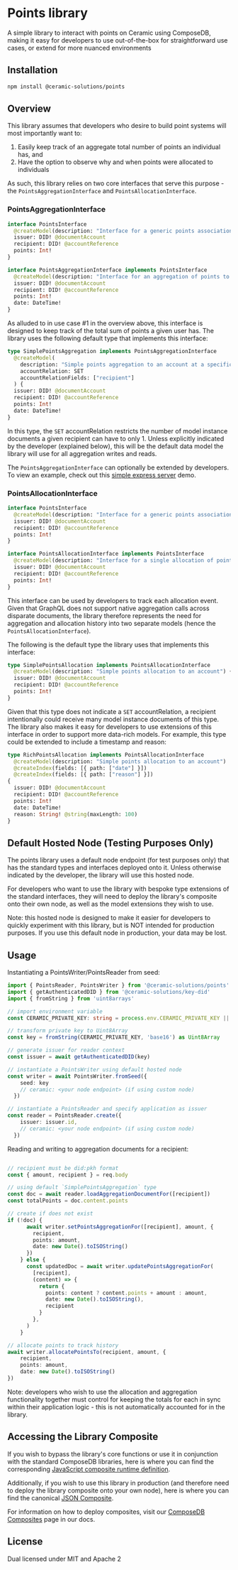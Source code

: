 # Points library

A simple library to interact with points on Ceramic using ComposeDB, making it easy for developers to use out-of-the-box for straightforward use cases, or extend for more nuanced environments

## Installation

```sh
npm install @ceramic-solutions/points
```

## Overview

This library assumes that developers who desire to build point systems will most importantly want to:

1. Easily keep track of an aggregate total number of points an individual has, and
2. Have the option to observe why and when points were allocated to individuals 

As such, this library relies on two core interfaces that serve this purpose - the `PointsAggregationInterface` and `PointsAllocationInterface`.

### PointsAggregationInterface

```GraphQL
interface PointsInterface
  @createModel(description: "Interface for a generic points association to an account") {
  issuer: DID! @documentAccount
  recipient: DID! @accountReference
  points: Int!
}

interface PointsAggregationInterface implements PointsInterface
  @createModel(description: "Interface for an aggregation of points to an account") {
  issuer: DID! @documentAccount
  recipient: DID! @accountReference
  points: Int!
  date: DateTime!
}
```

As alluded to in use case #1 in the overview above, this interface is designed to keep track of the total sum of points a given user has. The library uses the following default type that implements this interface:

```GraphQL
type SimplePointsAggregation implements PointsAggregationInterface
  @createModel(
    description: "Simple points aggregation to an account at a specific date"
    accountRelation: SET
    accountRelationFields: ["recipient"]
  ) {
  issuer: DID! @documentAccount
  recipient: DID! @accountReference
  points: Int!
  date: DateTime!
}
```

In this type, the `SET` accountRelation restricts the number of model instance documents a given recipient can have to only 1. Unless explicitly indicated by the developer (explained below), this will be the default data model the library will use for all aggregation writes and reads.

The `PointsAggregationInterface` can optionally be extended by developers. To view an example, check out this [simple express server](https://github.com/ceramicstudio/solutions-sdk/tree/main/demo/server) demo.

### PointsAllocationInterface

```GraphQL
interface PointsInterface
  @createModel(description: "Interface for a generic points association to an account") {
  issuer: DID! @documentAccount
  recipient: DID! @accountReference
  points: Int!
}

interface PointsAllocationInterface implements PointsInterface
  @createModel(description: "Interface for a single allocation of points to an account") {
  issuer: DID! @documentAccount
  recipient: DID! @accountReference
  points: Int!
}
```

This interface can be used by developers to track each allocation event. Given that GraphQL does not support native aggregation calls across disparate documents, the library therefore represents the need for aggregation and allocation history into two separate models (hence the `PointsAllocationInterface`).

The following is the default type the library uses that implements this interface:

```GraphQL
type SimplePointsAllocation implements PointsAllocationInterface
  @createModel(description: "Simple points allocation to an account") {
  issuer: DID! @documentAccount
  recipient: DID! @accountReference
  points: Int!
}
```

Given that this type does not indicate a `SET` accountRelation, a recipient intentionally could receive many model instance documents of this type. The library also makes it easy for developers to use extensions of this interface in order to support more data-rich models. For example, this type could be extended to include a timestamp and reason:

```GraphQL
type RichPointsAllocation implements PointsAllocationInterface
  @createModel(description: "Simple points allocation to an account")
  @createIndex(fields: [{ path: ["date"] }])
  @createIndex(fields: [{ path: ["reason"] }])
{
  issuer: DID! @documentAccount
  recipient: DID! @accountReference
  points: Int!
  date: DateTime!
  reason: String! @string(maxLength: 100)
}
```

## Default Hosted Node (Testing Purposes Only)

The points library uses a default node endpoint (for test purposes only) that has the standard types and interfaces deployed onto it. Unless otherwise indicated by the developer, the library will use this hosted node.

For developers who want to use the library with bespoke type extensions of the standard interfaces, they will need to deploy the library's composite onto their own node, as well as the model extensions they wish to use.

Note: this hosted node is designed to make it easier for developers to quickly experiment with this library, but is NOT intended for production purposes. If you use this default node in production, your data may be lost.

## Usage

Instantiating a PointsWriter/PointsReader from seed:

```TypeScript
import { PointsReader, PointsWriter } from '@ceramic-solutions/points'
import { getAuthenticatedDID } from '@ceramic-solutions/key-did'
import { fromString } from 'uint8arrays'

// import environment variable
const CERAMIC_PRIVATE_KEY: string = process.env.CERAMIC_PRIVATE_KEY || ''

// transform private key to Uint8Array
const key = fromString(CERAMIC_PRIVATE_KEY, 'base16') as Uint8Array

// generate issuer for reader context
const issuer = await getAuthenticatedDID(key)

// instantiate a PointsWriter using default hosted node
const writer = await PointsWriter.fromSeed({
    seed: key
    // ceramic: <your node endpoint> (if using custom node)
  })

// instantiate a PointsReader and specify application as issuer
const reader = PointsReader.create({
    issuer: issuer.id,
    // ceramic: <your node endpoint> (if using custom node)
  })
```

Reading and writing to aggregation documents for a recipient:

```TypeScript

// recipient must be did:pkh format
const { amount, recipient } = req.body

// using default `SimplePointsAggregation` type
const doc = await reader.loadAggregationDocumentFor([recipient])
const totalPoints = doc.content.points

// create if does not exist
if (!doc) {
      await writer.setPointsAggregationFor([recipient], amount, {
        recipient,
        points: amount,
        date: new Date().toISOString()
      }) 
    } else {
      const updatedDoc = await writer.updatePointsAggregationFor(
        [recipient],
        (content) => {
          return {
            points: content ? content.points + amount : amount,
            date: new Date().toISOString(),
            recipient
          }
        },
      )
    }

// allocate points to track history
await writer.allocatePointsTo(recipient, amount, {
    recipient,
    points: amount,
    date: new Date().toISOString()
})
```

Note: developers who wish to use the allocation and aggregation functionality together must control for keeping the totals for each in sync within their application logic - this is not automatically accounted for in the library.

## Accessing the Library Composite

If you wish to bypass the library's core functions or use it in conjunction with the standard ComposeDB libraries, here is where you can find the corresponding [JavaScript composite runtime definition](https://github.com/ceramicstudio/solutions-sdk/blob/main/composites/points/src/definition.ts). 

Additionally, if you wish to use this library in production (and therefore need to deploy the library composite onto your own node), here is where you can find the canonical [JSON Composite](https://github.com/ceramicstudio/solutions-sdk/blob/main/composites/points/composite.json). 

For information on how to deploy composites, visit our [ComposeDB Composites](https://developers.ceramic.network/docs/composedb/guides/data-modeling/composites) page in our docs.

## License

Dual licensed under MIT and Apache 2
